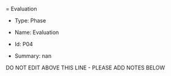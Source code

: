 = Evaluation

* Type: Phase

* Name: Evaluation

* Id: P04

* Summary: nan

DO NOT EDIT ABOVE THIS LINE - PLEASE ADD NOTES BELOW

